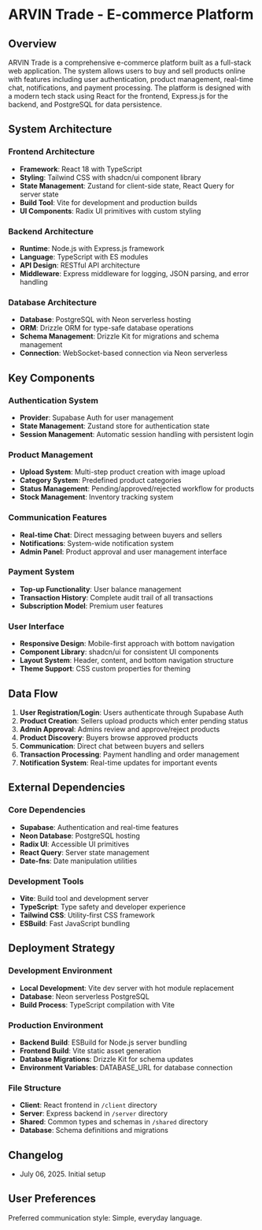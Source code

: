 # ARVIN Trade - E-commerce Platform

## Overview

ARVIN Trade is a comprehensive e-commerce platform built as a full-stack web application. The system allows users to buy and sell products online with features including user authentication, product management, real-time chat, notifications, and payment processing. The platform is designed with a modern tech stack using React for the frontend, Express.js for the backend, and PostgreSQL for data persistence.

## System Architecture

### Frontend Architecture
- **Framework**: React 18 with TypeScript
- **Styling**: Tailwind CSS with shadcn/ui component library
- **State Management**: Zustand for client-side state, React Query for server state
- **Build Tool**: Vite for development and production builds
- **UI Components**: Radix UI primitives with custom styling

### Backend Architecture
- **Runtime**: Node.js with Express.js framework
- **Language**: TypeScript with ES modules
- **API Design**: RESTful API architecture
- **Middleware**: Express middleware for logging, JSON parsing, and error handling

### Database Architecture
- **Database**: PostgreSQL with Neon serverless hosting
- **ORM**: Drizzle ORM for type-safe database operations
- **Schema Management**: Drizzle Kit for migrations and schema management
- **Connection**: WebSocket-based connection via Neon serverless

## Key Components

### Authentication System
- **Provider**: Supabase Auth for user management
- **State Management**: Zustand store for authentication state
- **Session Management**: Automatic session handling with persistent login

### Product Management
- **Upload System**: Multi-step product creation with image upload
- **Category System**: Predefined product categories
- **Status Management**: Pending/approved/rejected workflow for products
- **Stock Management**: Inventory tracking system

### Communication Features
- **Real-time Chat**: Direct messaging between buyers and sellers
- **Notifications**: System-wide notification system
- **Admin Panel**: Product approval and user management interface

### Payment System
- **Top-up Functionality**: User balance management
- **Transaction History**: Complete audit trail of all transactions
- **Subscription Model**: Premium user features

### User Interface
- **Responsive Design**: Mobile-first approach with bottom navigation
- **Component Library**: shadcn/ui for consistent UI components
- **Layout System**: Header, content, and bottom navigation structure
- **Theme Support**: CSS custom properties for theming

## Data Flow

1. **User Registration/Login**: Users authenticate through Supabase Auth
2. **Product Creation**: Sellers upload products which enter pending status
3. **Admin Approval**: Admins review and approve/reject products
4. **Product Discovery**: Buyers browse approved products
5. **Communication**: Direct chat between buyers and sellers
6. **Transaction Processing**: Payment handling and order management
7. **Notification System**: Real-time updates for important events

## External Dependencies

### Core Dependencies
- **Supabase**: Authentication and real-time features
- **Neon Database**: PostgreSQL hosting
- **Radix UI**: Accessible UI primitives
- **React Query**: Server state management
- **Date-fns**: Date manipulation utilities

### Development Tools
- **Vite**: Build tool and development server
- **TypeScript**: Type safety and developer experience
- **Tailwind CSS**: Utility-first CSS framework
- **ESBuild**: Fast JavaScript bundling

## Deployment Strategy

### Development Environment
- **Local Development**: Vite dev server with hot module replacement
- **Database**: Neon serverless PostgreSQL
- **Build Process**: TypeScript compilation with Vite

### Production Environment
- **Backend Build**: ESBuild for Node.js server bundling
- **Frontend Build**: Vite static asset generation
- **Database Migrations**: Drizzle Kit for schema updates
- **Environment Variables**: DATABASE_URL for database connection

### File Structure
- **Client**: React frontend in `/client` directory
- **Server**: Express backend in `/server` directory
- **Shared**: Common types and schemas in `/shared` directory
- **Database**: Schema definitions and migrations

## Changelog
- July 06, 2025. Initial setup

## User Preferences

Preferred communication style: Simple, everyday language.